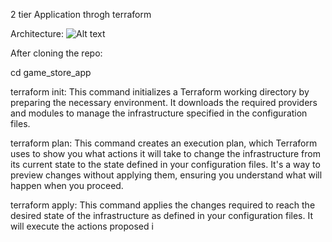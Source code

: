 2 tier Application throgh terraform

Architecture:
![Alt text](<archeitecture.png>)

After cloning the repo:

cd game_store_app

terraform init: This command initializes a Terraform working directory by preparing the necessary environment. It downloads the required providers and modules to manage the infrastructure specified in the configuration files.

terraform plan: This command creates an execution plan, which Terraform uses to show you what actions it will take to change the infrastructure from its current state to the state defined in your configuration files. It's a way to preview changes without applying them, ensuring you understand what will happen when you proceed.

terraform apply: This command applies the changes required to reach the desired state of the infrastructure as defined in your configuration files. It will execute the actions proposed i